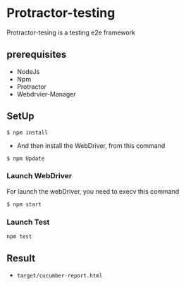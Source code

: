 # Protractor-testing

Protractor-tesing is a testing e2e framework

## prerequisites

* NodeJs 
* Npm
* Protractor
* Webdrvier-Manager

## SetUp


````shell script
$ npm install
````

* And then install the WebDriver, from this command

````shell script
$ npm Update
````


### Launch WebDriver

For launch the webDriver, you need to execv this command 

````shell script
$ npm start
````

### Launch Test


````shell script
npm test
````


## Result


- `target/cucumber-report.html`